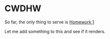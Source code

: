 # CWDHW

So far, the only thing to serve is [Homework 1](https://RW-Squared.github.io/CWDHW/Homework-1.html)

Let me add something to this and see if it renders.
